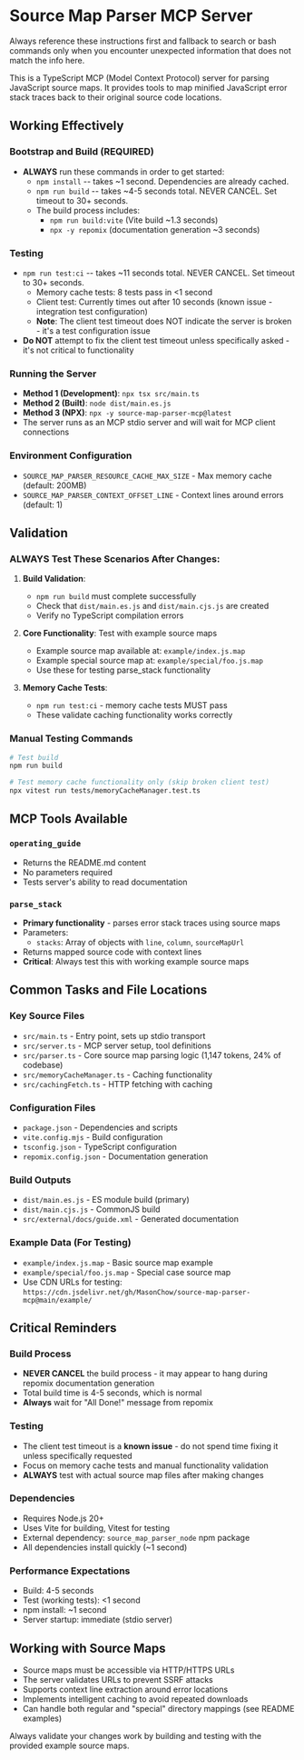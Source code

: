 # Source Map Parser MCP Server

Always reference these instructions first and fallback to search or bash commands only when you encounter unexpected information that does not match the info here.

This is a TypeScript MCP (Model Context Protocol) server for parsing JavaScript source maps. It provides tools to map minified JavaScript error stack traces back to their original source code locations.

## Working Effectively

### Bootstrap and Build (REQUIRED)
- **ALWAYS** run these commands in order to get started:
  - `npm install` -- takes ~1 second. Dependencies are already cached.
  - `npm run build` -- takes ~4-5 seconds total. NEVER CANCEL. Set timeout to 30+ seconds.
  - The build process includes:
    - `npm run build:vite` (Vite build ~1.3 seconds)
    - `npx -y repomix` (documentation generation ~3 seconds)

### Testing
- `npm run test:ci` -- takes ~11 seconds total. NEVER CANCEL. Set timeout to 30+ seconds.
  - Memory cache tests: 8 tests pass in <1 second
  - Client test: Currently times out after 10 seconds (known issue - integration test configuration)
  - **Note**: The client test timeout does NOT indicate the server is broken - it's a test configuration issue
- **Do NOT** attempt to fix the client test timeout unless specifically asked - it's not critical to functionality

### Running the Server
- **Method 1 (Development)**: `npx tsx src/main.ts`
- **Method 2 (Built)**: `node dist/main.es.js`
- **Method 3 (NPX)**: `npx -y source-map-parser-mcp@latest`
- The server runs as an MCP stdio server and will wait for MCP client connections

### Environment Configuration
- `SOURCE_MAP_PARSER_RESOURCE_CACHE_MAX_SIZE` - Max memory cache (default: 200MB)
- `SOURCE_MAP_PARSER_CONTEXT_OFFSET_LINE` - Context lines around errors (default: 1)

## Validation

### ALWAYS Test These Scenarios After Changes:
1. **Build Validation**: 
   - `npm run build` must complete successfully
   - Check that `dist/main.es.js` and `dist/main.cjs.js` are created
   - Verify no TypeScript compilation errors

2. **Core Functionality**: Test with example source maps
   - Example source map available at: `example/index.js.map`
   - Example special source map at: `example/special/foo.js.map`
   - Use these for testing parse_stack functionality

3. **Memory Cache Tests**: 
   - `npm run test:ci` - memory cache tests MUST pass
   - These validate caching functionality works correctly

### Manual Testing Commands
```bash
# Test build
npm run build

# Test memory cache functionality only (skip broken client test)
npx vitest run tests/memoryCacheManager.test.ts
```

## MCP Tools Available

### `operating_guide`
- Returns the README.md content
- No parameters required
- Tests server's ability to read documentation

### `parse_stack`
- **Primary functionality** - parses error stack traces using source maps
- Parameters:
  - `stacks`: Array of objects with `line`, `column`, `sourceMapUrl`
- Returns mapped source code with context lines
- **Critical**: Always test this with working example source maps

## Common Tasks and File Locations

### Key Source Files
- `src/main.ts` - Entry point, sets up stdio transport
- `src/server.ts` - MCP server setup, tool definitions
- `src/parser.ts` - Core source map parsing logic (1,147 tokens, 24% of codebase)
- `src/memoryCacheManager.ts` - Caching functionality
- `src/cachingFetch.ts` - HTTP fetching with caching

### Configuration Files
- `package.json` - Dependencies and scripts
- `vite.config.mjs` - Build configuration
- `tsconfig.json` - TypeScript configuration
- `repomix.config.json` - Documentation generation

### Build Outputs
- `dist/main.es.js` - ES module build (primary)
- `dist/main.cjs.js` - CommonJS build
- `src/external/docs/guide.xml` - Generated documentation

### Example Data (For Testing)
- `example/index.js.map` - Basic source map example
- `example/special/foo.js.map` - Special case source map
- Use CDN URLs for testing: `https://cdn.jsdelivr.net/gh/MasonChow/source-map-parser-mcp@main/example/`

## Critical Reminders

### Build Process
- **NEVER CANCEL** the build process - it may appear to hang during repomix documentation generation
- Total build time is 4-5 seconds, which is normal
- **Always** wait for "All Done!" message from repomix

### Testing
- The client test timeout is a **known issue** - do not spend time fixing it unless specifically requested
- Focus on memory cache tests and manual functionality validation
- **ALWAYS** test with actual source map files after making changes

### Dependencies
- Requires Node.js 20+
- Uses Vite for building, Vitest for testing
- External dependency: `source_map_parser_node` npm package
- All dependencies install quickly (~1 second)

### Performance Expectations
- Build: 4-5 seconds
- Test (working tests): <1 second  
- npm install: ~1 second
- Server startup: immediate (stdio server)

## Working with Source Maps
- Source maps must be accessible via HTTP/HTTPS URLs
- The server validates URLs to prevent SSRF attacks
- Supports context line extraction around error locations
- Implements intelligent caching to avoid repeated downloads
- Can handle both regular and "special" directory mappings (see README examples)

Always validate your changes work by building and testing with the provided example source maps.